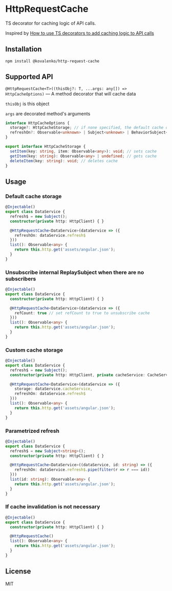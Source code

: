 # HttpRequestCache

TS decorator for caching logic of API calls.

Inspired by [How to use TS decorators to add caching logic to API calls](https://indepth.dev/posts/1450/how-to-use-ts-decorators-to-add-caching-logic-to-api-calls)

## Installation

```
npm install @kovalenko/http-request-cache
```

## Supported API

`@HttpRequestCache<T>((thisObj?: T, ...args: any[]) => HttpCacheOptions)` — A method decorator that will cache data

`thisObj` is this object

`args` are decorated method's arguments

```typescript
interface HttpCacheOptions {
  storage?: HttpCacheStorage; // if none specified, the default cache object will be used
  refreshOn?: Observable<unknown> | Subject<unknown> | BehaviorSubject<unknown>; // refresh trigger
}
```

```typescript
export interface HttpCacheStorage {
  setItem(key: string, item: Observable<any>): void; // sets cache
  getItem(key: string): Observable<any> | undefined; // gets cache
  deleteItem(key: string): void; // deletes cache
}
```

## Usage

### Default cache storage

```typescript
@Injectable()
export class DataService {
  refresh$ = new Subject();
  constructor(private http: HttpClient) { }

  @HttpRequestCache<DataService>(dataService => ({
    refreshOn: dataService.refresh$
  }))
  list(): Observable<any> {
    return this.http.get('assets/angular.json');
  }
}
```

### Unsubscribe internal ReplaySubject when there are no subscribers

```typescript
@Injectable()
export class DataService {
  constructor(private http: HttpClient) { }

  @HttpRequestCache<DataService>(dataService => ({
    refCount: true // set refCount to true to unsubscribe cache
  }))
  list(): Observable<any> {
    return this.http.get('assets/angular.json');
  }
}
```

### Custom cache storage

```typescript
@Injectable()
export class DataService {
  refresh$ = new Subject();
  constructor(private http: HttpClient, private cacheService: CacheService) { }

  @HttpRequestCache<DataService>(dataService => ({
    storage: dataService.cacheService,
    refreshOn: dataService.refresh$
  }))
  list(): Observable<any> {
    return this.http.get('assets/angular.json');
  }
}
```

### Parametrized refresh

```typescript
@Injectable()
export class DataService {
  refresh$ = new Subject<string>();
  constructor(private http: HttpClient) { }

  @HttpRequestCache<DataService>((dataService, id: string) => ({
    refreshOn: dataService.refresh$.pipe(filter(r => r === id))
  }))
  list(id: string): Observable<any> {
    return this.http.get('assets/angular.json');
  }
}
```

### If cache invalidation is not necessary
```typescript
@Injectable()
export class DataService {
  constructor(private http: HttpClient) { }

  @HttpRequestCache()
  list(): Observable<any> {
    return this.http.get('assets/angular.json');
  }
}
```

## License

MIT
